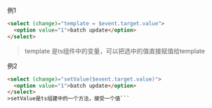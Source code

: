 例1
```html
<select (change)="template = $event.target.value">
  <option value="1">batch update</option>
</select>
```
> template 是ts组件中的变量，可以把选中的值直接赋值给template

例2
```html
<select (change)="setValue($event.target.value)">
  <option value="1">batch update</option>
</select>
>setValue是ts组建中的一个方法，接受一个值```

